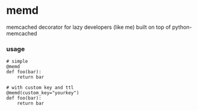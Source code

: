 memd
=======

memcached decorator for lazy developers (like me) built on top of python-memcached

### usage

    # simple
    @memd
    def foo(bar):
        return bar
    
    # with custom key and ttl
    @memd(custom_key="yourkey")
    def foo(bar):
        return bar
